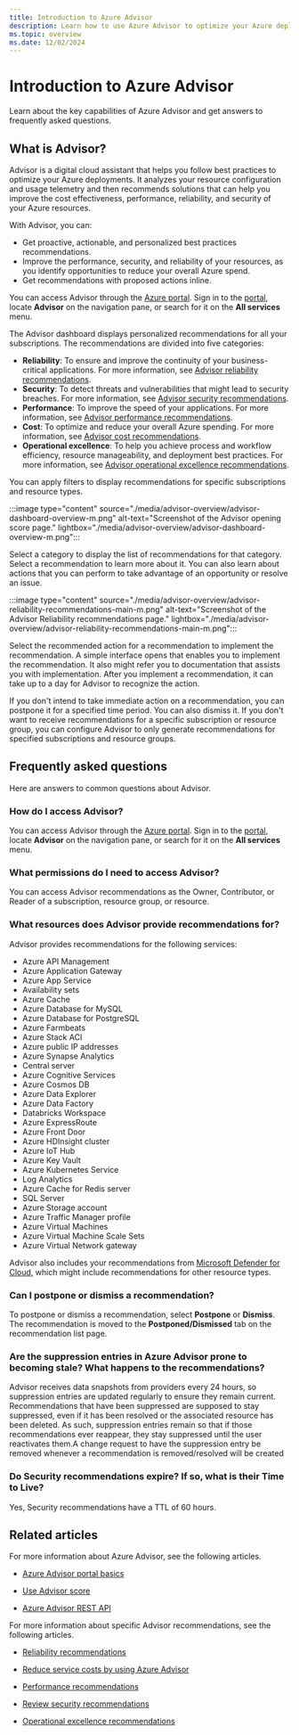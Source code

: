 ```yaml
---
title: Introduction to Azure Advisor
description: Learn how to use Azure Advisor to optimize your Azure deployments and get answers to frequently asked questions.
ms.topic: overview
ms.date: 12/02/2024
---
```


# Introduction to Azure Advisor

Learn about the key capabilities of Azure Advisor and get answers to frequently asked questions.

## What is Advisor?
Advisor is a digital cloud assistant that helps you follow best practices to optimize your Azure deployments. It analyzes your resource configuration and usage telemetry and then recommends solutions that can help you improve the cost effectiveness, performance, reliability, and security of your Azure resources.

With Advisor, you can:

* Get proactive, actionable, and personalized best practices recommendations. 
* Improve the performance, security, and reliability of your resources, as you identify opportunities to reduce your overall Azure spend.
* Get recommendations with proposed actions inline.

You can access Advisor through the [Azure portal](https://aka.ms/azureadvisordashboard). Sign in to the [portal](https://portal.azure.com), locate **Advisor** on the navigation pane, or search for it on the **All services** menu.

The Advisor dashboard displays personalized recommendations for all your subscriptions. The recommendations are divided into five categories: 

* **Reliability**: To ensure and improve the continuity of your business-critical applications. For more information, see [Advisor reliability recommendations](advisor-reference-reliability-recommendations.md).
* **Security**: To detect threats and vulnerabilities that might lead to security breaches. For more information, see [Advisor security recommendations](advisor-security-recommendations.md).
* **Performance**: To improve the speed of your applications. For more information, see [Advisor performance recommendations](advisor-reference-performance-recommendations.md).
* **Cost**: To optimize and reduce your overall Azure spending. For more information, see [Advisor cost recommendations](advisor-reference-cost-recommendations.md).
* **Operational excellence**: To help you achieve process and workflow efficiency, resource manageability, and deployment best practices. For more information, see [Advisor operational excellence recommendations](advisor-reference-operational-excellence-recommendations.md).

You can apply filters to display recommendations for specific subscriptions and resource types.

:::image type="content" source="./media/advisor-overview/advisor-dashboard-overview-m.png" alt-text="Screenshot of the Advisor opening score page." lightbox="./media/advisor-overview/advisor-dashboard-overview-m.png":::

Select a category to display the list of recommendations for that category. Select a recommendation to learn more about it. You can also learn about actions that you can perform to take advantage of an opportunity or resolve an issue.

:::image type="content" source="./media/advisor-overview/advisor-reliability-recommendations-main-m.png" alt-text="Screenshot of the Advisor Reliability recommendations page." lightbox="./media/advisor-overview/advisor-reliability-recommendations-main-m.png":::

Select the recommended action for a recommendation to implement the recommendation. A simple interface opens that enables you to implement the recommendation. It also might refer you to documentation that assists you with implementation. After you implement a recommendation, it can take up to a day for Advisor to recognize the action.

If you don't intend to take immediate action on a recommendation, you can postpone it for a specified time period. You can also dismiss it. If you don't want to receive recommendations for a specific subscription or resource group, you can configure Advisor to only generate recommendations for specified subscriptions and resource groups.

## Frequently asked questions

Here are answers to common questions about Advisor.

### How do I access Advisor?
You can access Advisor through the [Azure portal](https://aka.ms/azureadvisordashboard). Sign in to the [portal](https://portal.azure.com), locate **Advisor** on the navigation pane, or search for it on the **All services** menu.

### What permissions do I need to access Advisor?

You can access Advisor recommendations as the Owner, Contributor, or Reader of a subscription, resource group, or resource.

### What resources does Advisor provide recommendations for?

Advisor provides recommendations for the following services:

- Azure API Management
- Azure Application Gateway
- Azure App Service
- Availability sets
- Azure Cache
- Azure Database for MySQL
- Azure Database for PostgreSQL
- Azure Farmbeats
- Azure Stack ACI
- Azure public IP addresses
- Azure Synapse Analytics
- Central server
- Azure Cognitive Services
- Azure Cosmos DB
- Azure Data Explorer
- Azure Data Factory
- Databricks Workspace
- Azure ExpressRoute
- Azure Front Door
- Azure HDInsight cluster
- Azure IoT Hub
- Azure Key Vault
- Azure Kubernetes Service
- Log Analytics
- Azure Cache for Redis server
- SQL Server
- Azure Storage account
- Azure Traffic Manager profile
- Azure Virtual Machines
- Azure Virtual Machine Scale Sets
- Azure Virtual Network gateway

Advisor also includes your recommendations from [Microsoft Defender for Cloud](/azure/defender-for-cloud/defender-for-cloud-introduction), which might include recommendations for other resource types.

### Can I postpone or dismiss a recommendation?

To postpone or dismiss a recommendation, select **Postpone** or **Dismiss**. The recommendation is moved to the **Postponed/Dismissed** tab on the recommendation list page.

### Are the suppression entries in Azure Advisor prone to becoming stale? What happens to the recommendations?

Advisor receives data snapshots from providers every 24 hours, so suppression entries are updated regularly to ensure they remain current.
Recommendations that have been suppressed are supposed to stay suppressed, even if it has been resolved or the associated resource has been deleted. As such, suppression entries remain so that if those recommendations ever reappear, they stay suppressed until the user reactivates them.A change request to have the suppression entry be removed whenever a recommendation is removed/resolved will be created

### Do Security recommendations expire? If so, what is their Time to Live?

Yes, Security recommendations have a TTL of 60 hours.

## Related articles

For more information about Azure Advisor, see the following articles.

*   [Azure Advisor portal basics](./advisor-get-started.md)

*   [Use Advisor score](./azure-advisor-score.md)

*   [Azure Advisor REST API](/rest/api/advisor)

For more information about specific Advisor recommendations, see the following articles.

*   [Reliability recommendations](./advisor-reference-reliability-recommendations.md)

*   [Reduce service costs by using Azure Advisor](./advisor-reference-cost-recommendations.md)

*   [Performance recommendations](./advisor-reference-performance-recommendations.md)

*   [Review security recommendations](/azure/defender-for-cloud/review-security-recommendations "Review security recommendations | Defender for Cloud | Microsoft Learn")

*   [Operational excellence recommendations](./advisor-reference-operational-excellence-recommendations.md)

